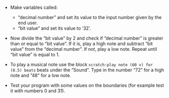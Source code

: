 - Make variables called:
    
    - “decimal number” and set its value to the input number given by the end user.
    - “bit value” and set its value to ‘32’.

- Now divide the “bit value” by 2 and check if “decimal number” is greater than or equal to “bit value”. If it is, play a high note and subtract “bit value” from the “decimal number”. If not, play a low note. Repeat until “bit value” is equal to 1.

- To play a musical note use the block `scratch:play note (60 v) for (0.5) beats` beats under the “Sound”. Type in the number “72” for a high note and “48” for a low note.
- Test your program with some values on the boundaries (for example test it with numbers 0 and 31).
